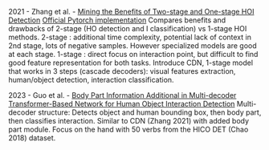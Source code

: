 2021 - Zhang et al. - [Mining the Benefits of Two-stage and One-stage HOI Detection](https://arxiv.org/abs/2108.05077)
[Official Pytorch implementation](https://github.com/YueLiao/CDN)
Compares benefits and drawbacks of 2-stage (HO detection and I classification) vs 1-stage HOI methods.
2-stage : additional time complexity, potential lack of context in 2nd stage, lots of negative samples. However specialized models are good at each stage.
1-stage : direct focus on interaction point, but difficult to find good feature representation for both tasks.
Introduce CDN, 1-stage model that works in 3 steps (cascade decoders): visual features extraction, human/object detection, interaction classification.

2023 - Guo et al. - [Body Part Information Additional in Multi-decoder Transformer-Based Network for Human Object Interaction Detection](https://www.scitepress.org/PublishedPapers/2023/117553/)
Multi-decoder structure: Detects object and human bounding box, then body part, then classifies interaction. Similar to CDN (Zhang 2021) with added body part module.
Focus on the hand with 50 verbs from the HICO DET (Chao 2018) dataset.
